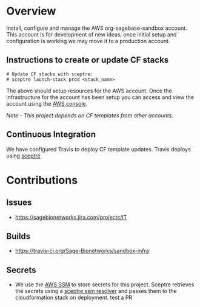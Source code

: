 # Overview
Install, configure and manage the AWS org-sagebase-sandbox account.
This account is for development of new ideas, once initial setup
and configuration is working we may move it to a production account. 


## Instructions to create or update CF stacks

```
# Update CF stacks with sceptre:
# sceptre launch-stack prod <stack_name>
```

The above should setup resources for the AWS account.  Once the infrastructure
for the account has been setup you can access and view the account using the
[AWS console](https://AWS-account-ID-or-alias.signin.aws.amazon.com/console).

*Note - This project depends on CF templates from other accounts.*

## Continuous Integration
We have configured Travis to deploy CF template updates.  Travis deploys using
[sceptre](https://sceptre.cloudreach.com/latest/about.html)

# Contributions

## Issues
* https://sagebionetworks.jira.com/projects/IT

## Builds
* https://travis-ci.org/Sage-Bionetworks/sandbox-infra

## Secrets
* We use the [AWS SSM](https://docs.aws.amazon.com/systems-manager/latest/userguide/systems-manager-paramstore.html)
to store secrets for this project.  Sceptre retrieves the secrets using
a [sceptre ssm resolver](https://github.com/cloudreach/sceptre/tree/v1/contrib/ssm-resolver)
and passes them to the cloudformation stack on deployment.
test a PR
